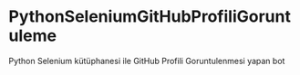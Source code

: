 # PythonSeleniumGitHubProfiliGoruntuleme
Python Selenium kütüphanesi ile GitHub Profili Goruntulenmesi yapan bot
